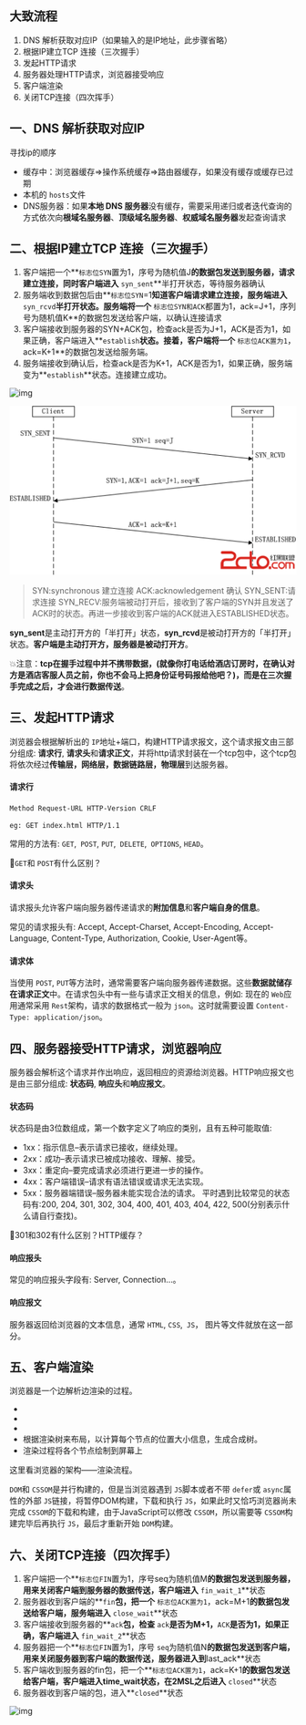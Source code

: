 ## 大致流程

1. DNS 解析获取对应IP（如果输入的是IP地址，此步骤省略）
2. 根据IP建立TCP 连接（三次握手）
3. 发起HTTP请求
4. 服务器处理HTTP请求，浏览器接受响应
5. 客户端渲染
6. 关闭TCP连接（四次挥手）

## 一、DNS 解析获取对应IP

寻找ip的顺序

- 缓存中：浏览器缓存=>操作系统缓存=>路由器缓存，如果没有缓存或缓存已过期
- 本机的 `hosts`文件
- DNS服务器：如果**本地 DNS 服务器**没有缓存，需要采用递归或者迭代查询的方式依次向**根域名服务器**、**顶级域名服务器**、**权威域名服务器**发起查询请求

## 二、根据IP建立TCP 连接（三次握手）

1. 客户端把一个**`标志位SYN`置为1，序号为随机值J**的数据包发送到服务器，请求建立连接，同时客户端进入** `syn_sent`**半打开状态，等待服务器确认
2. 服务端收到数据包后由**`标志位SYN`=1**知道客户端请求建立连接，服务端进入** `syn_rcvd`**半打开状态。服务端将一个** `标志位SYN和ACK`都置为1，ack=J+1，序列号为随机值K**的数据包发送给客户端，以确认连接请求
3. 客户端接收到服务器的SYN+ACK包，检查ack是否为J+1，ACK是否为1，如果正确，客户端进入**`establish`**状态。接着，客户端将一个** `标志位ACK置为1`，ack=K+1**的数据包发送给服务端。
4. 服务端接收到确认后，检查ack是否为K+1，ACK是否为1，如果正确，服务端变为**`establish`**状态。连接建立成功。

![img](http://www.2cto.com/uploadfile/2013/1022/20131022025346218.png)

![img](https://github.com/glbb666/myNote/blob/master/review/网络安全/image/tcp1.png)

> SYN:synchronous   建立连接
> ACK:acknowledgement  确认
> SYN_SENT:请求连接
> SYN_RECV:服务端被动打开后，接收到了客户端的SYN并且发送了ACK时的状态。再进一步接收到客户端的ACK就进入ESTABLISHED状态。

**syn_sent**是主动打开方的「半打开」状态，**syn_rcvd**是被动打开方的「半打开」状态。**客户端是主动打开方，服务器是被动打开方**。

💥注意：**tcp在握手过程中并不携带数据，(就像你打电话给酒店订房时，在确认对方是酒店客服人员之前，你也不会马上把身份证号码报给他吧？)，而是在三次握手完成之后，才会进行数据传送**。

## 三、发起HTTP请求

浏览器会根据解析出的 `IP`地址+端口，构建HTTP请求报文，这个请求报文由三部分组成: **请求行**, **请求头**和**请求正文**，并将http请求封装在一个tcp包中，这个tcp包将依次经过**传输层，网络层，数据链路层，物理层**到达服务器。

#### 请求行

`Method Request-URL HTTP-Version CRLF`

```
eg: GET index.html HTTP/1.1
```

常用的方法有: `GET`,` POST`, `PUT`,` DELETE`,` OPTIONS`, `HEAD`。

🌟`GET`和 `POST`有什么区别？

#### 请求头

请求报头允许客户端向服务器传递请求的**附加信息**和**客户端自身的信息**。

常见的请求报头有: Accept, Accept-Charset, Accept-Encoding, Accept-Language, Content-Type, Authorization, Cookie, User-Agent等。

#### 请求体

当使用 `POST`, `PUT`等方法时，通常需要客户端向服务器传递数据。这些**数据就储存在请求正文**中。在请求包头中有一些与请求正文相关的信息，例如: 现在的 `Web`应用通常采用 `Rest`架构，请求的数据格式一般为 `json`。这时就需要设置 `Content-Type: application/json`。

## 四、服务器接受HTTP请求，浏览器响应

服务器会解析这个请求并作出响应，返回相应的资源给浏览器。HTTP响应报文也是由三部分组成: **状态码**, **响应头**和**响应报文**。

#### 状态码

状态码是由3位数组成，第一个数字定义了响应的类别，且有五种可能取值:

- 1xx：指示信息–表示请求已接收，继续处理。
- 2xx：成功–表示请求已被成功接收、理解、接受。
- 3xx：重定向–要完成请求必须进行更进一步的操作。
- 4xx：客户端错误–请求有语法错误或请求无法实现。
- 5xx：服务器端错误–服务器未能实现合法的请求。
  平时遇到比较常见的状态码有:200, 204, 301, 302, 304, 400, 401, 403, 404, 422, 500(分别表示什么请自行查找)。

🌟301和302有什么区别？HTTP缓存？

#### 响应报头

常见的响应报头字段有: Server, Connection...。

#### 响应报文

服务器返回给浏览器的文本信息，通常 `HTML`, `CSS`,` JS`， 图片等文件就放在这一部分。

## 五、客户端渲染

浏览器是一个边解析边渲染的过程。

- 
- 
- 
- 根据渲染树来布局，以计算每个节点的位置大小信息，生成合成树。
- 渲染过程将各个节点绘制到屏幕上

这里看浏览器的架构——渲染流程。

`DOM`和 `CSSOM`是并行构建的，但是当浏览器遇到 `JS`脚本或者不带 `defer`或 `async`属性的外部 `JS`链接，将暂停DOM构建，下载和执行 `JS`，如果此时又恰巧浏览器尚未完成 `CSSOM`的下载和构建，由于JavaScript可以修改 `CSSOM`，所以需要等 `CSSOM`构建完毕后再执行 `JS`，最后才重新开始 `DOM`构建。

## 六、关闭TCP连接（四次挥手）

1. 客户端把一个**`标志位FIN`置为1，序号seq为随机值M**的数据包发送到服务器，用来关闭客户端到服务器的数据传送，客户端进入** `fin_wait_1`**状态
2. 服务器收到客户端的**`fin`**包，把一个** `标志位ACK置为1`，ack=M+1**的数据包发送给客户端，服务端进入** `close_wait`**状态
3. 客户端接收到服务器的**`ack`**包，检查** `ack`**是否为M+1，**`ACK`**是否为1，如果正确，客户端进入** `fin_wait_2`**状态
4. 服务器把一个**`标志位FIN`置为1，序号 `seq`为随机值N**的数据包发送到客户端，用来关闭服务器到客户端的数据传送，服务器进入到**last_ack**状态
5. 客户端收到服务器的fin包，把一个**`标志位ACK置为1`，ack=K+1**的数据包发送给客户端，客户端进入time_wait状态，在2MSL之后进入** `closed`**状态
6. 服务器收到客户端的包，进入**`closed`**状态

![img](http://www.2cto.com/uploadfile/2013/1022/20131022025350523.png)
